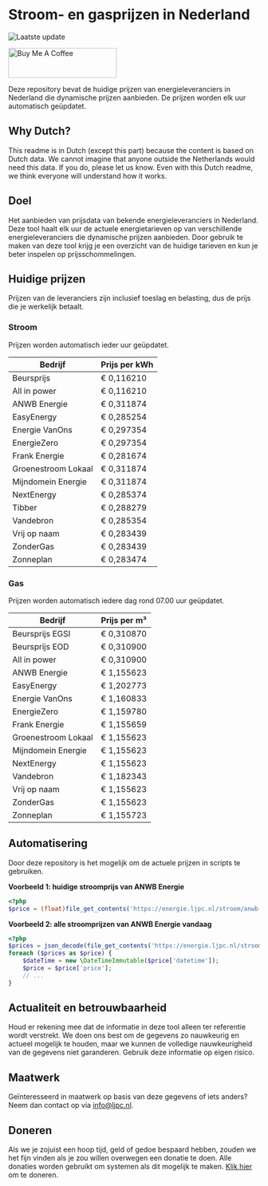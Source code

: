 # Stroom- en gasprijzen in Nederland

![Laatste update](https://img.shields.io/badge/laatste%20update-2025--09--17%2019%3A00%20CET-brightgreen)

<a href="https://www.buymeacoffee.com/Lars-" target="_blank"><img src="https://cdn.buymeacoffee.com/buttons/v2/default-orange.png" alt="Buy Me A Coffee" height="60" style="height: 60px !important;width: 217px !important;" ></a>

Deze repository bevat de huidige prijzen van energieleveranciers in Nederland die dynamische prijzen aanbieden. De prijzen worden elk uur automatisch geüpdatet.

## Why Dutch?

This readme is in Dutch (except this part) because the content is based on Dutch data. We cannot imagine that anyone outside the Netherlands would need this data. If you do, please let us know. Even with this Dutch readme, we think
everyone will understand how it works.

## Doel

Het aanbieden van prijsdata van bekende energieleveranciers in Nederland. Deze tool haalt elk uur de actuele energietarieven op van verschillende energieleveranciers die dynamische prijzen aanbieden. Door gebruik te maken van deze tool
krijg je een overzicht van de huidige tarieven en kun je beter inspelen op prijsschommelingen.

## Huidige prijzen

Prijzen van de leveranciers zijn inclusief toeslag en belasting, dus de prijs die je werkelijk betaalt.

### Stroom

Prijzen worden automatisch ieder uur geüpdatet.

 Bedrijf | Prijs per kWh 
---------|---------------
Beursprijs | € 0,116210
All in power | € 0,116210
ANWB Energie | € 0,311874
EasyEnergy | € 0,285254
Energie VanOns | € 0,297354
EnergieZero | € 0,297354
Frank Energie | € 0,281674
Groenestroom Lokaal | € 0,311874
Mijndomein Energie | € 0,311874
NextEnergy | € 0,285374
Tibber | € 0,288279
Vandebron | € 0,285354
Vrij op naam | € 0,283439
ZonderGas | € 0,283439
Zonneplan | € 0,283474


### Gas

Prijzen worden automatisch iedere dag rond 07.00 uur geüpdatet.

 Bedrijf | Prijs per m³ 
---------|--------------
Beursprijs EGSI | € 0,310870
Beursprijs EOD | € 0,310900
All in power | € 0,310900
ANWB Energie | € 1,155623
EasyEnergy | € 1,202773
Energie VanOns | € 1,160833
EnergieZero | € 1,159780
Frank Energie | € 1,155659
Groenestroom Lokaal | € 1,155623
Mijndomein Energie | € 1,155623
NextEnergy | € 1,155623
Vandebron | € 1,182343
Vrij op naam | € 1,155623
ZonderGas | € 1,155623
Zonneplan | € 1,155723


## Automatisering

Door deze repository is het mogelijk om de actuele prijzen in scripts te gebruiken.

**Voorbeeld 1: huidige stroomprijs van ANWB Energie**

```php
<?php
$price = (float)file_get_contents('https://energie.ljpc.nl/stroom/anwb-energie-nu.txt');

```

**Voorbeeld 2: alle stroomprijzen van ANWB Energie vandaag**

```php
<?php
$prices = json_decode(file_get_contents('https://energie.ljpc.nl/stroom/all-in-power-vandaag.json'),true);
foreach ($prices as $price) {
    $dateTime = new \DateTimeImmutable($price['datetime']);
    $price = $price['price'];
    // ...
}
```

## Actualiteit en betrouwbaarheid

Houd er rekening mee dat de informatie in deze tool alleen ter referentie wordt verstrekt. We doen ons best om de gegevens zo nauwkeurig en actueel mogelijk te houden, maar we kunnen de volledige nauwkeurigheid van de gegevens niet
garanderen. Gebruik deze informatie op eigen risico.

## Maatwerk

Geïnteresseerd in maatwerk op basis van deze gegevens of iets anders? Neem dan contact op
via [info@ljpc.nl](mailto:info@ljpc.nl?subject=Energie%20prijzen).

## Doneren

Als we je zojuist een hoop tijd, geld of gedoe bespaard hebben, zouden we het fijn vinden als je zou willen overwegen een
donatie te doen. Alle donaties worden gebruikt om systemen als dit mogelijk te
maken. [Klik hier](https://www.buymeacoffee.com/Lars-) om te doneren.
